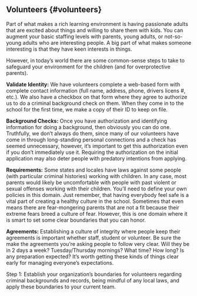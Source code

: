 ## Volunteers {#volunteers}

Part of what makes a rich learning environment is having passionate adults that are excited about things and willing to share them with kids. You can augment your basic staffing levels with parents, young adults, or not-so-young adults who are interesting people. A big part of what makes someone interesting is that they have keen interests in things.

However, in today’s world there are some common-sense steps to take to safeguard your environment for the children (and for overprotective parents).

**Validate Identity:** We have volunteers complete a web-based form with complete contact information (full name, address, phone, drivers licens #, etc.). We also have a checkbox on that form where they agree to authorize us to do a criminal background check on them. When they come in to the school for the first time, we make a copy of their ID to keep on file.

**Background Checks:** Once you have authorization and identifying information for doing a background, then obviously you can do one. Truthfully, we don’t always do them, since many of our volunteers have come in through long-standing personal connections and a check has seemed unnecessary, however, it’s important to get this authorization even if you don’t immediately use it. Requiring the authorization on the initial application may also deter people with predatory intentions from applying.

**Requirements:** Some states and locales have laws against some people (with particular criminal histories) working with children. In any case, most parents would likely be uncomfortable with people with past violent or sexual offenses working with their children. You’ll need to define your own policies in this domain. Just remember, that having everybody feel safe is a vital part of creating a healthy culture in the school. Sometimes that even means there are fear-mongering parents that are not a fit because their extreme fears breed a culture of fear. However, this is one domain where it is smart to set some clear boundaries that you can honor.

**Agreements:** Establishing a culture of integrity where people keep their agreements is important whether staff, student or volunteer. Be sure the make the agreements you’re asking people to follow very clear. Will they be in 2 days a week? Tuesday/Thursday mornings? What time? How long? Is any preparation expected? It’s worth getting these kinds of things clear early for managing everyone’s expectations.

Step 1: Establish your organization’s boundaries for volunteers regarding criminal backgrounds and records, being mindful of any local laws, and apply these boundaries to your current team.